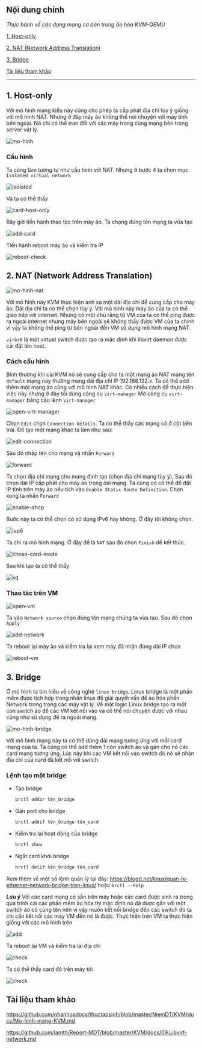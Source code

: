 ## Nội dung chính

_Thực hành về các dạng mạng cơ bản trong ảo hóa KVM-QEMU_

[1. Host-only](#1-host-only)

[2. NAT (Network Address Translation)](#2-nat-network-address-translation)

[3. Bridge](#3-bridge)

[Tài liệu tham khảo](#tài-liệu-tham-khảo)

___

## 1. Host-only

Với mô hình mạng kiểu này cũng cho phép ta cấp phát địa chỉ tùy ý giống với mô hình NAT. Nhưng ở đây máy ảo không thể nói chuyện với máy tính bên ngoài. Nó chỉ có thể trao đổi với các máy trong cùng mạng bên trong server vật lý.

![mo-hinh](https://github.com/niemdinhtrong/NIEMDT/blob/master/KVM/images/networkisolated.png)

### Cấu hình

Ta cũng làm tương tự như cấu hình với NAT. Nhưng ở bước 4 ta chọn mục `Isolated virtual network`

![isolated](https://github.com/niemdinhtrong/NIEMDT/blob/master/KVM/images/net11.png)

Và ta có thể thấy

![card-host-only](https://github.com/niemdinhtrong/NIEMDT/blob/master/KVM/images/net12.png)

Bây giờ tiến hành thao tác trên máy ảo. Ta chọng đúng tên mạng ta vừa tạo

![add-card](https://github.com/niemdinhtrong/NIEMDT/blob/master/KVM/images/net13.png)

Tiến hành reboot máy ảo và kiểm tra IP

![reboot-check](https://github.com/niemdinhtrong/NIEMDT/blob/master/KVM/images/net14a.png)

## 2. NAT (Network Address Translation)

![mo-hinh-nat](https://github.com/niemdinhtrong/NIEMDT/blob/master/KVM/images/networknat.png)

Với mô hình này KVM thực hiện ánh xạ một dải địa chỉ để cung cấp cho máy ảo. Dải địa chỉ ta có thể chọn tùy ý. Với mô hình này máy ảo của ta có thể giao tiếp với internet. Nhưng có một chú rằng từ VM của ta có thể ping được ra ngoài internet nhưng máy bên ngoài sẽ không thấy được VM của ta chính vì vậy ta không thể ping từ bên ngoài đến VM sử dụng mô hình mạng NAT.

`virbr0` là một virtual switch được tạo ra mặc định khi libvirt daemon được cài đặt lên host.

### Cách cấu hình

Bình thường khi cài KVM nó sẽ cung cấp cho ta một mạng ảo NAT mang tên `default` mạng này thường mang dải địa chỉ IP 192.168.122.x. Ta có thể add thêm một mạng ảo cũng với mô hình NAT khác. Có nhiều cách để thực hiện việc này nhưng ở đây tôi dùng công cụ `virt-manager`
Mở công cụ `virt-manager` bằng câu lệnh `virt-manager`

![open-virt-manager](https://github.com/niemdinhtrong/NIEMDT/blob/master/KVM/images/net1.png)

Chọn `Edit` chọn `Connection Details`. Ta có thể thấy các mạng có ở cột bên trái. Để tạo một mạng khác ta làm như sau:

![edit-connection](https://github.com/niemdinhtrong/NIEMDT/blob/master/KVM/images/net%202.png)

Sau đó nhập tên cho mạng và nhấn `Forward`

![forward](https://github.com/niemdinhtrong/NIEMDT/blob/master/KVM/images/net3.png)

Ta chọn địa chỉ mạng cho mạng định tạo (chọn địa chỉ mạng tùy ý). Sau đó chọn dải IP cấp phát cho máy ảo trong dải mạng. Ta cũng có có thể để đặt IP tĩnh trên máy ảo nếu tích vào `Enable Static Route Definition`. Chọn xong ta nhấn `Forward`

![enable-dhcp](https://github.com/niemdinhtrong/NIEMDT/blob/master/KVM/images/net4a.png)

Bước này ta có thể chọn có sử dụng IPv6 hay không. Ở đây tôi không chọn.

![ivp6](https://github.com/niemdinhtrong/NIEMDT/blob/master/KVM/images/net5.png)

Ta chỉ ra mô hình mạng. Ở đây để là `NAT` sau đó chọn `Finish` để  kết thúc.

![chose-card-mode](https://github.com/niemdinhtrong/NIEMDT/blob/master/KVM/images/net6.png)

Sau khi tạo ta có thể thấy

![kq](https://github.com/niemdinhtrong/NIEMDT/blob/master/KVM/images/net7.png)

### Thao tác trên VM

![open-vm](https://github.com/niemdinhtrong/NIEMDT/blob/master/KVM/images/net8.png)

Ta vào `Network source` chọn đúng tên mạng chúng ta vừa tạo. Sau đó chọn `Apply`

![add-network](https://github.com/niemdinhtrong/NIEMDT/blob/master/KVM/images/net9.png)

Ta reboot lại máy ảo và kiểm tra lại xem máy đã nhận đúng dải IP chưa

![reboot-vm](https://github.com/niemdinhtrong/NIEMDT/blob/master/KVM/images/net10.png)


## 3. Bridge

Ở mô hình ta tìm hiểu về công nghệ `linux bridge`. Linux bridge là một phần mềm được tích hợp trong nhân linux để giải quyết vấn đề ảo hóa phần Network trong trong các máy vật lý. Về mặt logic Linux bridge tạo ra một con switch ảo để các VM kết nối vào và có thể nói chuyện được với nhau cũng như sử dụng để ra ngoài mạng.

![mo-hinh-bridge](https://github.com/niemdinhtrong/NIEMDT/blob/master/KVM/images/networkbridge.png)

Với mô hình mạng này ta có thể dùng dải mạng tương ứng với mỗi card mạng của ta. Ta cũng có thể add thêm 1 còn switch ảo và gán cho nó các card mạng tương ứng. Lúc này khi các VM kết nối vào switch đó nó sẽ nhận địa chỉ của card đã kết nối với switch.

### Lệnh tạo một bridge

* Tạo bridge

  ```sh
  brctl addbr tên_bridge
  ```

* Gán port cho bridge

  ```sh
  brctl addif tên_bridge tên_card
  ```

* Kiểm tra lại hoạt động của bridge

  ```sh
  brctl show
  ```

* Ngắt card khỏi bridge
  
  ```sh
  brctl delif tên_bridge tên_card
  ```

Xem thêm về một số lệnh quản lý tại đây: <https://blogd.net/linux/quan-ly-ethernet-network-bridge-tren-linux/> hoặc `brctl --help`

**_Lưu ý_** Với các card mạng có sẵn trên máy hoặc các card được sinh ra trong quá trình cài các phần mềm ảo hóa thì mặc định nó đã được gắn với một switch ảo có cùng tên nên vì vậy muốn kết nối bridge đến các switch đó ta chỉ cần kết nối các máy VM đến nó là được.
Thực hiện trên VM ta thực hiện giống với các mô hình trên

![add](https://github.com/niemdinhtrong/NIEMDT/blob/master/KVM/images/net15.png)

Ta reboot lại VM và kiểm tra lại địa chỉ

![check](https://github.com/niemdinhtrong/NIEMDT/blob/master/KVM/images/net16.png)

Ta có thể thấy card đó trên máy tôi

![check](https://github.com/niemdinhtrong/NIEMDT/blob/master/KVM/images/net17.png)

## Tài liệu tham khảo

<https://github.com/nhanhoadocs/thuctapsinh/blob/master/NiemDT/KVM/docs/Mo-hinh-mang-KVM.md>

<https://github.com/lamth/Report-MDT/blob/master/KVM/docs/09.Libvirt-network.md>
